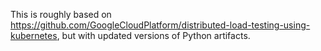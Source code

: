 This is roughly based on https://github.com/GoogleCloudPlatform/distributed-load-testing-using-kubernetes, but with updated versions of Python artifacts.
